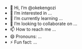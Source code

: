 - 👋 Hi, I’m @okekengozi
- 👀 I’m interested in ...
- 🌱 I’m currently learning ...
- 💞️ I’m looking to collaborate on ...
- 📫 How to reach me ...
- 😄 Pronouns: ...
- ⚡ Fun fact: ...

<!---
okekengozi/okekengozi is a ✨ special ✨ repository because its `README.md` (this file) appears on your GitHub profile.
You can click the Preview link to take a look at your changes.
--->
